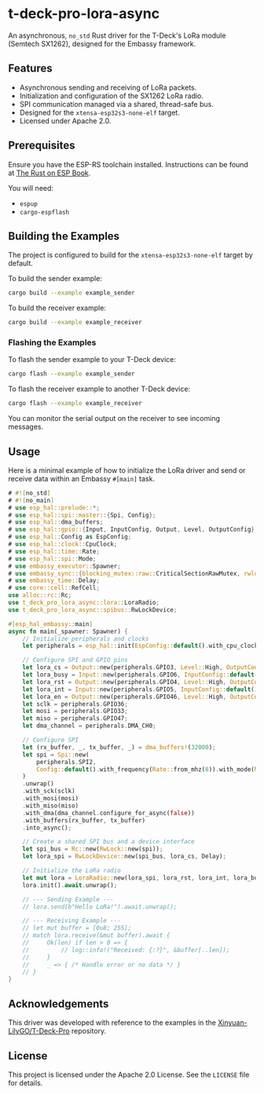 # t-deck-pro-lora-async

An asynchronous, `no_std` Rust driver for the T-Deck's LoRa module (Semtech SX1262), designed for the Embassy framework.

## Features

*   Asynchronous sending and receiving of LoRa packets.
*   Initialization and configuration of the SX1262 LoRa radio.
*   SPI communication managed via a shared, thread-safe bus.
*   Designed for the `xtensa-esp32s3-none-elf` target.
*   Licensed under Apache 2.0.

## Prerequisites

Ensure you have the ESP-RS toolchain installed. Instructions can be found at [The Rust on ESP Book](https://esp-rs.github.io/book/).

You will need:
*   `espup`
*   `cargo-espflash`

## Building the Examples

The project is configured to build for the `xtensa-esp32s3-none-elf` target by default.

To build the sender example:
```bash
cargo build --example example_sender
```

To build the receiver example:
```bash
cargo build --example example_receiver
```

### Flashing the Examples

To flash the sender example to your T-Deck device:
```bash
cargo flash --example example_sender
```

To flash the receiver example to another T-Deck device:
```bash
cargo flash --example example_receiver
```

You can monitor the serial output on the receiver to see incoming messages.

## Usage

Here is a minimal example of how to initialize the LoRa driver and send or receive data within an Embassy `#[main]` task.

```rust
# #![no_std]
# #![no_main]
# use esp_hal::prelude::*;
# use esp_hal::spi::master::{Spi, Config};
# use esp_hal::dma_buffers;
# use esp_hal::gpio::{Input, InputConfig, Output, Level, OutputConfig};
# use esp_hal::Config as EspConfig;
# use esp_hal::clock::CpuClock;
# use esp_hal::time::Rate;
# use esp_hal::spi::Mode;
# use embassy_executor::Spawner;
# use embassy_sync::{blocking_mutex::raw::CriticalSectionRawMutex, rwlock::RwLock};
# use embassy_time::Delay;
# use core::cell::RefCell;
use alloc::rc::Rc;
use t_deck_pro_lora_async::lora::LoraRadio;
use t_deck_pro_lora_async::spibus::RwLockDevice;

#[esp_hal_embassy::main]
async fn main(_spawner: Spawner) {
    // Initialize peripherals and clocks
    let peripherals = esp_hal::init(EspConfig::default().with_cpu_clock(CpuClock::max()));

    // Configure SPI and GPIO pins
    let lora_cs = Output::new(peripherals.GPIO3, Level::High, OutputConfig::default());
    let lora_busy = Input::new(peripherals.GPIO6, InputConfig::default());
    let lora_rst = Output::new(peripherals.GPIO4, Level::High, OutputConfig::default());
    let lora_int = Input::new(peripherals.GPIO5, InputConfig::default());
    let lora_en = Output::new(peripherals.GPIO46, Level::High, OutputConfig::default());
    let sclk = peripherals.GPIO36;
    let mosi = peripherals.GPIO33;
    let miso = peripherals.GPIO47;
    let dma_channel = peripherals.DMA_CH0;

    // Configure SPI
    let (rx_buffer, _, tx_buffer, _) = dma_buffers!(32000);
    let spi = Spi::new(
        peripherals.SPI2,
        Config::default().with_frequency(Rate::from_mhz(8)).with_mode(Mode::_0),
    )
    .unwrap()
    .with_sck(sclk)
    .with_mosi(mosi)
    .with_miso(miso)
    .with_dma(dma_channel.configure_for_async(false))
    .with_buffers(rx_buffer, tx_buffer)
    .into_async();

    // Create a shared SPI bus and a device interface
    let spi_bus = Rc::new(RwLock::new(spi));
    let lora_spi = RwLockDevice::new(spi_bus, lora_cs, Delay);

    // Initialize the LoRa radio
    let mut lora = LoraRadio::new(lora_spi, lora_rst, lora_int, lora_busy, lora_en);
    lora.init().await.unwrap();

    // --- Sending Example ---
    // lora.send(b"Hello LoRa!").await.unwrap();

    // --- Receiving Example ---
    // let mut buffer = [0u8; 255];
    // match lora.receive(&mut buffer).await {
    //     Ok(len) if len > 0 => {
    //         // log::info!("Received: {:?}", &buffer[..len]);
    //     }
    //     _ => { /* Handle error or no data */ }
    // }
}
```

## Acknowledgements

This driver was developed with reference to the examples in the [Xinyuan-LilyGO/T-Deck-Pro](https://github.com/Xinyuan-LilyGO/T-Deck-Pro.git) repository.

## License

This project is licensed under the Apache 2.0 License. See the `LICENSE` file for details.
